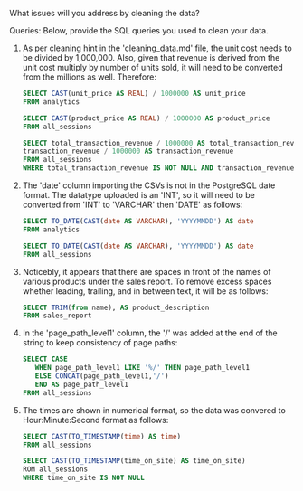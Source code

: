 What issues will you address by cleaning the data?

Queries:
Below, provide the SQL queries you used to clean your data.




1. As per cleaning hint in the 'cleaning_data.md' file, the unit cost needs to be divided by 1,000,000.  Also, given that revenue is derived from the unit cost multiply by number of units sold, it will need to be converted from the millions as well. Therefore:
   
   ```sql
   SELECT CAST(unit_price AS REAL) / 1000000 AS unit_price
   FROM analytics

   SELECT CAST(product_price AS REAL) / 1000000 AS product_price
   FROM all_sessions

   SELECT total_transaction_revenue / 1000000 AS total_transaction_revenue, product_revenue / 1000000 AS product_revenue,
   transaction_revenue / 1000000 AS transaction_revenue
   FROM all_sessions
   WHERE total_transaction_revenue IS NOT NULL AND transaction_revenue IS NOT NULL AND product_revenue IS NOT NULL 
   ```

2. The 'date' column importing the CSVs is not in the PostgreSQL date format.  The datatype uploaded is an 'INT', so it will need to be converted from 'INT' to 'VARCHAR' then 'DATE' as follows:

   ```sql
   SELECT TO_DATE(CAST(date AS VARCHAR), 'YYYYMMDD') AS date
   FROM analytics

   SELECT TO_DATE(CAST(date AS VARCHAR), 'YYYYMMDD') AS date
   FROM all_sessions
   ```

3. Noticebly, it appears that there are spaces in front of the names of various products under the sales report.  To remove excess spaces whether leading, trailing, and in between text, it will be as follows:

   ```sql
   SELECT TRIM(from name), AS product_description
   FROM sales_report
   ```

4.  In the 'page_path_level1' column, the '/' was added at the end of the string to keep consistency of page paths:

    ```sql
    SELECT CASE
       WHEN page_path_level1 LIKE '%/' THEN page_path_level1
       ELSE CONCAT(page_path_level1,'/')
       END AS page_path_level1
	FROM all_sessions
    ```

5.  The times are shown in numerical format, so the data was convered to Hour:Minute:Second format as follows:

    ```sql
    SELECT CAST(TO_TIMESTAMP(time) AS time)
    FROM all_sessions

    SELECT CAST(TO_TIMESTAMP(time_on_site) AS time_on_site)
    ROM all_sessions
    WHERE time_on_site IS NOT NULL
    ```

    

   
